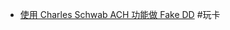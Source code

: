 - [使用 Charles Schwab ACH 功能做 Fake DD](http://www.sugarforex.com/securities/schwab-deposit.html#:~:text=%E5%B0%B1%E5%AE%8C%E6%88%90%E6%B7%BB%E5%8A%A0%E3%80%82-,%E5%BC%80%E5%A7%8B%E8%BD%AC%E8%B4%A6,-%E8%BD%89%E5%B8%B3%E8%88%87%E4%BB%98%E6%AC%BE) #玩卡